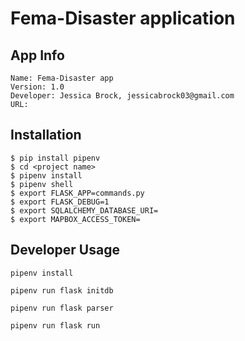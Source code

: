 # Fema-Disaster application

## App Info
    Name: Fema-Disaster app
    Version: 1.0
    Developer: Jessica Brock, jessicabrock03@gmail.com
    URL:

## Installation

    $ pip install pipenv
    $ cd <project name>
    $ pipenv install
    $ pipenv shell
    $ export FLASK_APP=commands.py
    $ export FLASK_DEBUG=1
    $ export SQLALCHEMY_DATABASE_URI=
    $ export MAPBOX_ACCESS_TOKEN=

## Developer Usage

    pipenv install

    pipenv run flask initdb

    pipenv run flask parser

    pipenv run flask run
